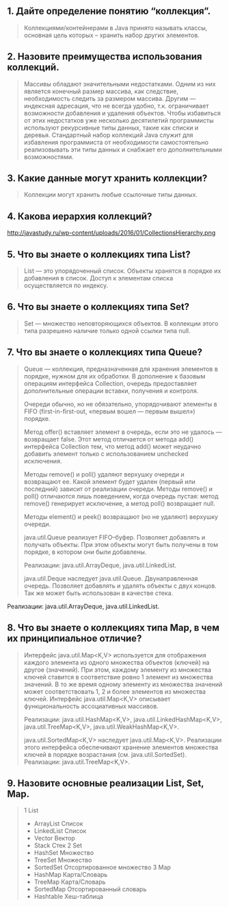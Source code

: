 ## 1. Дайте определение понятию “коллекция”.
>Коллекциями/контейнерами в Java принято называть классы, основная цель которых – хранить набор других элементов.

## 2. Назовите преимущества использования коллекций.
>Массивы обладают значительными недостатками. Одним из них является конечный размер массива, как следствие, необходимость следить за размером массива. Другим — индексная адресация, что не всегда удобно, т.к. ограничивает возможности добавления и удаления объектов. Чтобы избавиться от этих недостатков уже несколько десятилетий программисты используют рекурсивные типы данных, такие как списки и деревья. Стандартный набор коллекций Java служит для избавления программиста от необходимости самостоятельно реализовывать эти типы данных и снабжает его дополнительными возможностями.

## 3. Какие данные могут хранить коллекции?
>Коллекции могут хранить любые ссылочные типы данных.

## 4. Какова иерархия коллекций?
http://javastudy.ru/wp-content/uploads/2016/01/CollectionsHierarchy.png

## 5. Что вы знаете о коллекциях типа List?
>List — это упорядоченный список. Объекты хранятся в порядке их добавления в список. Доступ к элементам списка осуществляется по индексу.

## 6. Что вы знаете о коллекциях типа Set?
>Set — множество неповторяющихся объектов. В коллекции этого типа разрешено наличие только одной ссылки типа null.

## 7. Что вы знаете о коллекциях типа Queue?
>Queue — коллекция, предназначенная для хранения элементов в порядке, нужном для их обработки. В дополнение к базовым операциям интерфейса Collection, очередь предоставляет дополнительные операции вставки, получения и контроля.
>
>Очереди обычно, но не обязательно, упорядочивают элементы в FIFO (first-in-first-out, «первым вошел — первым вышел») порядке.
>
>Метод offer() вставляет элемент в очередь, если это не удалось — возвращает false. Этот метод отличается от метода add() интерфейса Collection тем, что метод add() может неудачно добавить элемент только с использованием unchecked исключения.
>
>Методы remove() и poll() удаляют верхушку очереди и возвращают ее. Какой элемент будет удален (первый или последний) зависит от реализации очереди. Методы remove() и poll() отличаются лишь поведением, когда очередь пустая: метод remove() генерирует исключение, а метод poll() возвращает null.
>
>Методы element() и peek() возвращают (но не удаляют) верхушку очереди.
>
>java.util.Queue<E> реализует FIFO–буфер. Позволяет добавлять и получать объекты. При этом объекты могут быть получены в том порядке, в котором они были добавлены.
>
>Реализации: java.util.ArrayDeque<E>, java.util.LinkedList<E>.
>
>java.util.Deque<E> наследует java.util.Queue<E>. Двунаправленная очередь. Позволяет добавлять и удалять объекты с двух концов. Так же может быть использован в качестве стека.
>
Реализации: java.util.ArrayDeque<E>, java.util.LinkedList<E>.
  
## 8. Что вы знаете о коллекциях типа Map, в чем их принципиальное отличие?
>Интерфейс java.util.Map<K,V> используется для отображения каждого элемента из одного множества объектов (ключей) на другое (значений). При этом, каждому элементу из множества ключей ставится в соответствие ровно 1 элемент из множества значений. В то же время одному элементу из множества значений может соответствовать 1, 2 и более элементов из множества ключей. Интерфейс java.util.Map<K,V> описывает функциональность ассоциативных массивов.
>
>Реализации: java.util.HashMap<K,V>, java.util.LinkedHashMap<K,V>, java.util.TreeMap<K,V>, java.util.WeakHashMap<K,V>.
>
>java.util.SortedMap<K,V> наследует java.util.Map<K,V>. Реализации этого интерфейса обеспечивают хранение элементов множества ключей в порядке возрастания (см. java.util.SortedSet). Реализации: java.util.TreeMap<K,V>.

## 9. Назовите основные реализации List, Set, Map.
> 1 List	
>   - ArrayList	Список
>   - LinkedList	Список
>   - Vector	Вектор
>   - Stack	Стек
> 2 Set	
>   - HashSet	Множество
>   - TreeSet	Множество
>   - SortedSet	Отсортированное множество
> 3 Map	
>   - HashMap	Карта/Словарь
>   - TreeMap	Карта/Словарь
>   - SortedMap	Отсортированный словарь
>   - Hashtable	Хеш-таблица
